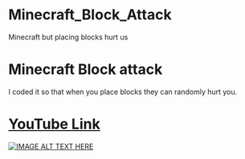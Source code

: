 # Minecraft_Block_Attack
Minecraft but placing blocks hurt us

# Minecraft Block attack
I coded it so that when you place blocks they can randomly hurt you.
# [YouTube Link](https://youtu.be/OH1Z1v1FQnI)
[![IMAGE ALT TEXT HERE](http://i3.ytimg.com/vi/OH1Z1v1FQnI/hqdefault.jpg)](https://youtu.be/OH1Z1v1FQnI)
